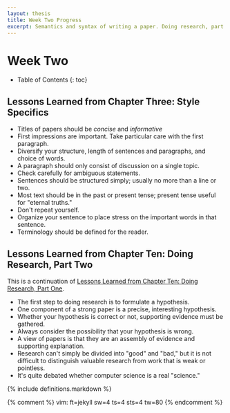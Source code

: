 ```yaml
---
layout: thesis
title: Week Two Progress
excerpt: Semantics and syntax of writing a paper. Doing research, part two.
---
```


# Week Two

* Table of Contents
{: toc}

## Lessons Learned from Chapter Three: Style Specifics
* Titles of papers should be _concise_ and _informative_
* First impressions are important. Take particular care with the first
  paragraph.
* Diversify your structure, length of sentences and paragraphs, and choice of
  words.
* A paragraph should only consist of discussion on a single topic.
* Check carefully for ambiguous statements.
* Sentences should be structured simply; usually no more than a line or two.
* Most text should be in the past or present tense; present tense useful for
  "eternal truths."
* Don't repeat yourself.
* Organize your sentence to place stress on the important words in that
  sentence.
* Terminology should be defined for the reader.

## Lessons Learned from Chapter Ten: Doing Research, Part Two
This is a continuation of [Lessons Learned from Chapter Ten: Doing Research,
Part One](/blog/2012-03-23/week-one/#lessons_learned_from_chapter_ten_doing_research_part_1).

* The first step to doing research is to formulate a hypothesis.
* One component of a strong paper is a precise, interesting hypothesis.
* Whether your hypothesis is correct or not, supporting evidence must be
  gathered.
* Always consider the possibility that your hypothesis is wrong.
* A view of papers is that they are an assembly of evidence and supporting
  explanation.
* Research can't simply be divided into "good" and "bad," but it is not
  difficult to distinguish valuable research from work that is weak or
  pointless.
* It's quite debated whether computer science is a real "science."

{% include definitions.markdown %}

{% comment %}
vim: ft=jekyll sw=4 ts=4 sts=4 tw=80
{% endcomment %}

